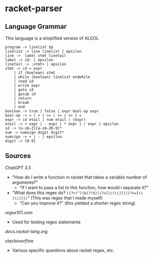 # racket-parser

## Language Grammar

This language is a simplified version of ALGOL

```
program -> linelist $$ 
linelist -> line linelist | epsilon 
line ->  label stmt linetail 
label -> id: | epsilon 
linetail -> ;stmt+ | epsilon 
stmt -> id = expr 
	| if (boolean) stmt 
	| while (boolean) linelist endwhile
	| read id
	| write expr
	| goto id
	| gosub id
	| return
	| break
	| end
boolean -> true | false | expr bool-op expr 
bool-op -> < | > | >= | <= | <> | =
expr -> id etail | num etail | (expr) 
etail -> + expr | - expr | * expr | / expr | epsilon
id -> [a-zA-Z][a-zA-Z0-9]*
num -> numsign digit digit*
numsign -> + | - | epsilon 
digit -> [0-9]
```

## Sources

_ChatGPT 3.5_
* "How do I write a function in racket that takes a variable number of arguments?"
  * "If I want to pass a list to this function, how would i separate it?"
* "What does this regex do? `((?<!^)\b(?!$)|(?=[\\(\\)])|(?<=[\\(\\)]))`" (This was regex that I made myself)
  * "Can you improve it?" (this yielded a shorter regex string)

_regex101.com_
* Used for testing regex statements

_docs.racket-lang.org_

_stackoverflow_
* Various specific questions about racket regex, etc.
